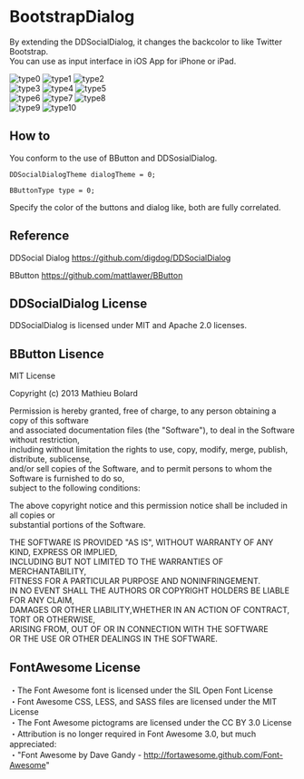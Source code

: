 BootstrapDialog
================

By extending the DDSocialDialog, it changes the backcolor to like Twitter Bootstrap.  
You can use as input interface in iOS App for iPhone or iPad.

![type0](http://priolo.wktk.so/images/type0.png "type0")
![type1](http://priolo.wktk.so/images/type1.png "type1")
![type2](http://priolo.wktk.so/images/type2.png "type2")  
![type3](http://priolo.wktk.so/images/type3.png "type3")
![type4](http://priolo.wktk.so/images/type4.png "type4")
![type5](http://priolo.wktk.so/images/type5.png "type5")  
![type6](http://priolo.wktk.so/images/type6.png "type6")
![type7](http://priolo.wktk.so/images/type7.png "type7")
![type8](http://priolo.wktk.so/images/type8.png "type8")  
![type9](http://priolo.wktk.so/images/type9.png "type9")
![type10](http://priolo.wktk.so/images/type10.png "type10")





How to
------

You conform to the use of BButton and DDSosialDialog.

`DDSocialDialogTheme dialogTheme = 0;`

`BButtonType type = 0;`

Specify the color of the buttons and dialog like, both are fully correlated.


Reference
------

DDSocial Dialog
<https://github.com/digdog/DDSocialDialog>

BButton
<https://github.com/mattlawer/BButton>


DDSocialDialog License
------

DDSocialDialog is licensed under MIT and Apache 2.0 licenses.



BButton Lisence
------

MIT License

Copyright (c) 2013 Mathieu Bolard

Permission is hereby granted, free of charge, to any person obtaining a copy of this software  
and associated documentation files (the "Software"), to deal in the Software without restriction,  
including without limitation the rights to use, copy, modify, merge, publish, distribute, sublicense,  
and/or sell copies of the Software, and to permit persons to whom the Software is furnished to do so,  
subject to the following conditions:

The above copyright notice and this permission notice shall be included in all copies or  
substantial portions of the Software.

THE SOFTWARE IS PROVIDED "AS IS", WITHOUT WARRANTY OF ANY KIND, EXPRESS OR IMPLIED,  
INCLUDING BUT NOT LIMITED TO THE WARRANTIES OF MERCHANTABILITY,   
FITNESS FOR A PARTICULAR PURPOSE AND NONINFRINGEMENT.  
IN NO EVENT SHALL THE AUTHORS OR COPYRIGHT HOLDERS BE LIABLE FOR ANY CLAIM,  
DAMAGES OR OTHER LIABILITY,WHETHER IN AN ACTION OF CONTRACT, TORT OR OTHERWISE,  
ARISING FROM, OUT OF OR IN CONNECTION WITH THE SOFTWARE  
OR THE USE OR OTHER DEALINGS IN THE SOFTWARE.  


FontAwesome License
------

・The Font Awesome font is licensed under the SIL Open Font License  
・Font Awesome CSS, LESS, and SASS files are licensed under the MIT License  
・The Font Awesome pictograms are licensed under the CC BY 3.0 License  
・Attribution is no longer required in Font Awesome 3.0, but much appreciated:  
・"Font Awesome by Dave Gandy - http://fortawesome.github.com/Font-Awesome"  




